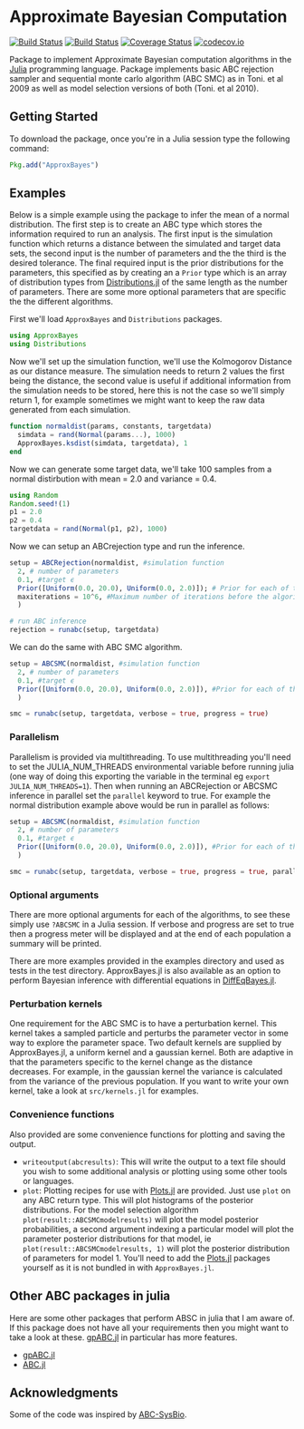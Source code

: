 # Approximate Bayesian Computation

[![Build Status](https://travis-ci.org/marcjwilliams1/ApproxBayes.jl.svg?branch=master)](https://travis-ci.org/marcjwilliams1/ApproxBayes.jl)
[![Build Status](https://ci.appveyor.com/api/projects/status/github/marcjwilliams1/ApproxBayes.jl?branch=master&svg=true)](https://ci.appveyor.com/project/marcjwilliams1/approxbayes-jl/branch/master)
[![Coverage Status](https://coveralls.io/repos/github/marcjwilliams1/ApproxBayes.jl/badge.svg?branch=master)](https://coveralls.io/github/marcjwilliams1/ApproxBayes.jl?branch=master)
[![codecov.io](http://codecov.io/github/marcjwilliams1/ApproxBayes.jl/coverage.svg?branch=master)](http://codecov.io/github/marcjwilliams1/ApproxBayes.jl?branch=master)


Package to implement Approximate Bayesian computation algorithms in the [Julia](https://julialang.org/) programming language. Package implements basic ABC rejection sampler and sequential monte carlo algorithm (ABC SMC) as in Toni. et al 2009 as well as model selection versions of both (Toni. et al 2010).

## Getting Started
To download the package, once you're in a Julia session type the following command:
```julia
Pkg.add("ApproxBayes")
```

## Examples
Below is a simple example using the package to infer the mean of a normal distribution. The first step is to create an ABC type which stores the information required to run an analysis. The first input is the simulation function which returns a distance between the simulated and target data sets, the second input is the number of parameters and the the third is the desired tolerance. The final required input is the prior distributions for the parameters, this specified as by creating an a ```Prior``` type which is an array of distribution types from [Distributions.jl](https://github.com/JuliaStats/Distributions.jl/) of the same length as the number of parameters. There are some more optional parameters that are specific the the different algorithms.

First we'll load ```ApproxBayes``` and ```Distributions``` packages.

```julia
using ApproxBayes
using Distributions
```

Now we'll set up the simulation function, we'll use the Kolmogorov Distance as our distance measure. The simulation needs to return 2 values the first being the distance, the second value is useful if additional information from the simulation needs to be stored, here this is not the case so we'll simply return 1, for example sometimes we might want to keep the raw data generated from each simulation.
```julia
function normaldist(params, constants, targetdata)
  simdata = rand(Normal(params...), 1000)
  ApproxBayes.ksdist(simdata, targetdata), 1
end
```

Now we can generate some target data, we'll take 100 samples from a normal distirbution with mean = 2.0 and variance = 0.4.
```julia
using Random
Random.seed!(1)
p1 = 2.0
p2 = 0.4
targetdata = rand(Normal(p1, p2), 1000)
```

Now we can setup an ABCrejection type and run the inference.
```julia
setup = ABCRejection(normaldist, #simulation function
  2, # number of parameters
  0.1, #target ϵ
  Prior([Uniform(0.0, 20.0), Uniform(0.0, 2.0)]); # Prior for each of the parameters
  maxiterations = 10^6, #Maximum number of iterations before the algorithm terminates
  )

# run ABC inference
rejection = runabc(setup, targetdata)
```

We can do the same with ABC SMC algorithm.
```julia
setup = ABCSMC(normaldist, #simulation function
  2, # number of parameters
  0.1, #target ϵ
  Prior([Uniform(0.0, 20.0), Uniform(0.0, 2.0)]), #Prior for each of the parameters
  )

smc = runabc(setup, targetdata, verbose = true, progress = true)
```

### Parallelism
Parallelism is provided via multithreading. To use multithreading you'll need to set the JULIA_NUM_THREADS environmental variable before running julia (one way of doing this exporting the variable in the terminal eg `export JULIA_NUM_THREADS=1`). Then when running an ABCRejection or ABCSMC inference in parallel set the `parallel` keyword to true. For example the normal distribution example above would be run in parallel as follows:

```julia
setup = ABCSMC(normaldist, #simulation function
  2, # number of parameters
  0.1, #target ϵ
  Prior([Uniform(0.0, 20.0), Uniform(0.0, 2.0)]), #Prior for each of the parameters
  )

smc = runabc(setup, targetdata, verbose = true, progress = true, parallel = true)
```

### Optional arguments
There are more optional arguments for each of the algorithms, to see these simply use ```?ABCSMC``` in a Julia session. If verbose and progress are set to true then a progress meter will be displayed and at the end of each population a summary will be printed.

There are more examples provided in the examples directory and used as tests in the test directory. ApproxBayes.jl is also available as an option to perform Bayesian inference with differential equations in [DiffEqBayes.jl](https://github.com/JuliaDiffEq/DiffEqBayes.jl).

### Perturbation kernels
One requirement for the ABC SMC is to have a perturbation kernel. This kernel takes a sampled particle and perturbs the parameter vector in some way to explore the parameter space. Two default kernels are supplied by ApproxBayes.jl, a uniform kernel and a gaussian kernel. Both are adaptive in that the parameters specific to the kernel change as the distance decreases. For example, in the gaussian kernel the variance is calculated from the variance of the previous population. If you want to write your own kernel, take a look at `src/kernels.jl` for examples.

### Convenience functions
Also provided are some convenience functions for plotting and saving the output.

- `writeoutput(abcresults)`: This will write the output to a text file should you wish to some additional analysis or plotting using some other tools or languages.
- `plot`: Plotting recipes for use with [Plots.jl](https://github.com/JuliaPlots/Plots.jl) are provided. Just use `plot` on any ABC return type. This will plot histograms of the posterior distributions. For the model selection algorithm `plot(result::ABCSMCmodelresults)` will plot the model posterior probabilities, a second argument indexing a particular model will plot the parameter posterior distributions for that model, ie `plot(result::ABCSMCmodelresults, 1)` will plot the posterior distribution of parameters for model 1. You'll need to add the [Plots.jl](https://github.com/JuliaPlots/Plots.jl) packages yourself as it is not bundled in with `ApproxBayes.jl`.

## Other ABC packages in julia
Here are some other packages that perform ABSC in julia that I am aware of. If this package does not have all your requirements then you might want to take a look at these. [gpABC.jl](https://github.com/tanhevg/GpABC.jl) in particular has more features.
* [gpABC.jl](https://github.com/tanhevg/GpABC.jl)
* [ABC.jl](https://github.com/eford/ABC.jl)

## Acknowledgments
Some of the code was inspired by [ABC-SysBio](http://www.theosysbio.bio.ic.ac.uk/resources/abc-sysbio/).
